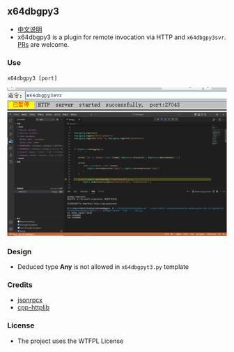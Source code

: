 
## x64dbgpy3
- [中文说明](README-CN.md)
- x64dbgpy3 is a plugin for remote invocation via HTTP and `x64dbgpy3svr`. [PRs](https://github.com/nblog/x64dbgpy3/pulls) are welcome.


### Use
`x64dbgpy3 [port]`

![run service](imgs/run%20service.png)
![vscode python](imgs/vscode%20python.png)


### Design
- Deduced type **Any** is not allowed in `x64dbgpyt3.py` template


### Credits
- [jsonrpcx](https://github.com/jsonrpcx/json-rpc-cxx)
- [cpp-httplib](https://github.com/yhirose/cpp-httplib)


### License
- The project uses the WTFPL License